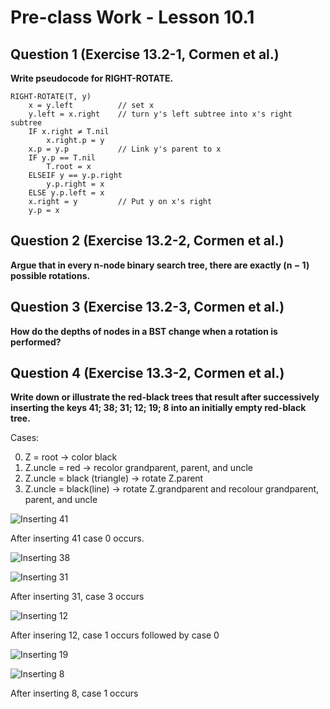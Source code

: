 # Pre-class Work - Lesson 10.1

## Question 1 (Exercise 13.2-1, Cormen et al.)

**Write pseudocode for RIGHT-ROTATE.**

```
RIGHT-ROTATE(T, y)
    x = y.left          // set x
    y.left = x.right    // turn y's left subtree into x's right subtree
    IF x.right ≠ T.nil
        x.right.p = y
    x.p = y.p           // Link y's parent to x
    IF y.p == T.nil
        T.root = x
    ELSEIF y == y.p.right
        y.p.right = x
    ELSE y.p.left = x
    x.right = y         // Put y on x's right
    y.p = x
```

## Question 2 (Exercise 13.2-2, Cormen et al.)

**Argue that in every n-node binary search tree, there are exactly (n − 1) possible rotations.**

## Question 3 (Exercise 13.2-3, Cormen et al.)

**How do the depths of nodes in a BST change when a rotation is performed?**

## Question 4 (Exercise 13.3-2, Cormen et al.)

**Write down or illustrate the red-black trees that result after successively inserting the keys 41; 38; 31; 12; 19; 8 into an initially empty red-black tree.**

Cases:

0. Z = root -> color black
1. Z.uncle = red -> recolor grandparent, parent, and uncle
2. Z.uncle = black (triangle) -> rotate Z.parent
3. Z.uncle = black(line) -> rotate Z.grandparent and recolour grandparent, parent, and uncle

![Inserting 41](images/inserting_41.png "Inserting 41")

After inserting 41 case 0 occurs.

![Inserting 38](images/inserting_38.png "Inserting 38")

![Inserting 31](images/inserting_31.png "Inserting 31")

After inserting 31, case 3 occurs

![Inserting 12](images/inserting_12.png "Inserting 12")

After insering 12, case 1 occurs followed by case 0

![Inserting 19](images/inserting_19.png "Inserting 19")

![Inserting 8](images/inserting_8.png "Inserting 8")

After inserting 8, case 1 occurs